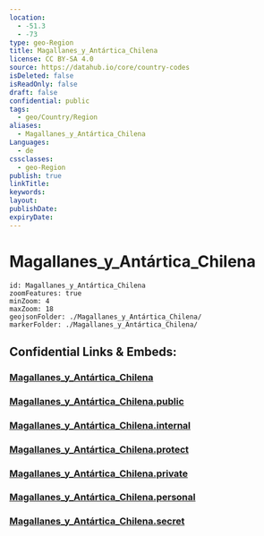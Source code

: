 ```yaml
---
location:
  - -51.3
  - -73
type: geo-Region
title: Magallanes_y_Antártica_Chilena
license: CC BY-SA 4.0
source: https://datahub.io/core/country-codes
isDeleted: false
isReadOnly: false
draft: false
confidential: public
tags:
  - geo/Country/Region
aliases:
  - Magallanes_y_Antártica_Chilena
Languages:
  - de
cssclasses:
  - geo-Region
publish: true
linkTitle:
keywords:
layout:
publishDate:
expiryDate:
---
```


# Magallanes_y_Antártica_Chilena

```leaflet
id: Magallanes_y_Antártica_Chilena
zoomFeatures: true 
minZoom: 4 
maxZoom: 18
geojsonFolder: ./Magallanes_y_Antártica_Chilena/
markerFolder: ./Magallanes_y_Antártica_Chilena/
```


## Confidential Links & Embeds: 

### [Magallanes_y_Antártica_Chilena](/_Standards/Earth/Continent/America~South/Chile/regions~Chile/Magallanes_y_Antártica_Chilena.md) 

### [Magallanes_y_Antártica_Chilena.public](/_public/Earth/Continent/America~South/Chile/regions~Chile/Magallanes_y_Antártica_Chilena.public.md) 

### [Magallanes_y_Antártica_Chilena.internal](/_internal/Earth/Continent/America~South/Chile/regions~Chile/Magallanes_y_Antártica_Chilena.internal.md) 

### [Magallanes_y_Antártica_Chilena.protect](/_protect/Earth/Continent/America~South/Chile/regions~Chile/Magallanes_y_Antártica_Chilena.protect.md) 

### [Magallanes_y_Antártica_Chilena.private](/_private/Earth/Continent/America~South/Chile/regions~Chile/Magallanes_y_Antártica_Chilena.private.md) 

### [Magallanes_y_Antártica_Chilena.personal](/_personal/Earth/Continent/America~South/Chile/regions~Chile/Magallanes_y_Antártica_Chilena.personal.md) 

### [Magallanes_y_Antártica_Chilena.secret](/_secret/Earth/Continent/America~South/Chile/regions~Chile/Magallanes_y_Antártica_Chilena.secret.md)

